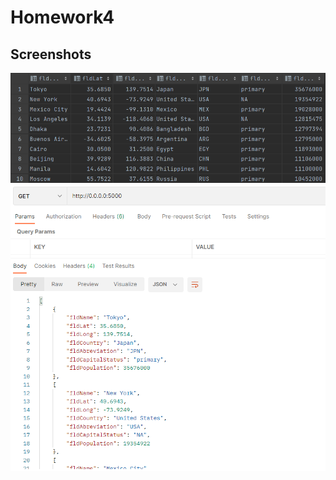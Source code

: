 # Homework4

## Screenshots

<img src="https://github.com/Rushi-Repo/Homework4/blob/main/screenshots/data_sreenshot.png?raw=true" />

<img src="https://github.com/Rushi-Repo/Homework4/blob/main/screenshots/postman_screenshot.png?raw=true" />

